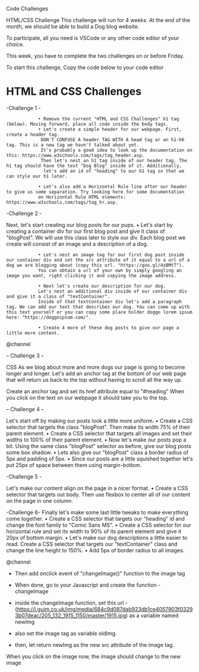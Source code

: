 Code Challenges

HTML/CSS Challenge
This challenge will run for 4 weeks. At the end of the month, we should be able to build a Dog blog website.

To participate, all you need is VSCode or any other code editor of your choice.

This week, you have to complete the two challenges on or before Friday.

To start this challenge,
Copy the code below to your code editor

<!DOCTYPE html>
<html>
  <head>
<!--   Meta data would go here   -->
  </head>
  <body>
    <!-- HTML that needs to be rendered to the browser goes below this line -->
    <h1>HTML and CSS Challenges</h1>
  </body>
</html>

-Challenge 1 -

                • Remove the current "HTML and CSS Challenges" h1 tag (below). Moving forward, place all code inside the body tags.
                • Let's create a simple header for our webpage. First, create a header tag.
                 DON'T CONFUSE A header TAG WITH A head tag or an h1-h6 tag. This is a new tag we havn't talked about yet.
                 It's probably a good idea to look up the documentation on this: https://www.w3schools.com/tags/tag_header.asp.
                 Then let's nest an h1 tag inside of our header tag. The h1 tag should have the text "Dog Blog" inside of it. Additionally,
                  let's add an id of "heading" to our h1 tag so that we can style our h1 later.

                • Let's also add a Horizontal Rule line after our header to give us some separation. Try looking here for some documentation
                on Horizontal Rule HTML elements: https://www.w3schools.com/tags/tag_hr.asp.



-Challenge 2 -

Next, let's start creating our blog posts for our pups.
• Let's start by creating a container div for our first blog post and give it class of "blogPost". We will use this class later to style our div.
Each blog post we create will consist of an image and a description of a dog.

                • Let's nest an image tag for our first dog post inside our container div and set the src attribute of it equal to a url of a dog we are blogging about (copy this url. "https://goo.gl/4zBMtT").
                You can obtain a url of your own by simply googling an image you want, right clicking it and copying the image address.

                • Next let's create our description for our dog.
                Let's nest an additional div inside of our container div and give it a class of "textContainer".
                Inside of that textContainer div let's add a paragraph tag. We can add our text that describes our dog. You can come up with this text yourself or you can copy some place holder doggo lorem ipsum here: "https://doggoipsum.com/".

                • Create 4 more of these dog posts to give our page a little more content.

@channel

– Challenge 3 –

CSS
As we blog about more and more dogs our page is going to become longer and longer. Let's add an anchor tag at the bottom of our web page that will return us back to the top without having to scroll all the way up.

Create an anchor tag and set its href attribute equal to "#heading"
When you click on the text on our webpage it should take you to the top.

– Challenge 4 –

Let's start off by making our posts look a little more uniform.
• Create a CSS selector that targets the class "blogPost". Then make its width 75% of their parent element.
• Create a CSS selector that targets all images and set their widths to 100% of their parent element.
• Now let's make our posts pop a bit. Using the same class "blogPost" selector as before, give our blog posts some box shadow.
• Lets also give our "blogPost" class a border radius of 5px and padding of 5px.
• Since our posts are a little squished together let's put 25px of space between them using margin-bottom.

-Challenge 5 -

Let's make our content align on the page in a nicer format.
• Create a CSS selector that targets out body. Then use flexbox to center all of our content on the page in one column.

-Challenge 6-
Finally let's make some last little tweaks to make everything come together.
• Create a CSS selector that targets our "heading" id and change the font family to "Comic Sans MS".
• Create a CSS selector for our horizontal rule and set its width to 90% of its parent element and give it 20px of bottom margin.
• Let's make our dog descriptions a little easier to read. Create a CSS selector that targets our "textContainer" class and change the line height to 150%.
• Add 5px of border radius to all images.

@channel

- Then add onclick event of "changeImage()" function to the image tag

- When done, go to your Javascript and create the function - changeImage

- inside the changeImage function, set this url - (https://i.guim.co.uk/img/media/684c9d087dab923db1ce4057903f03293b07deac/205_132_1915_1150/master/1915.jpg) as a variable named newImg

- also set the image tag as variable oldImg.

- then, let return newImg as the new src attribute of the image tag.

When you click on the image now, the image should change to the new image

